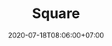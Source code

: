 ---
title     : "Square"
thumbnail : "square"
address   : "https://square.com"
sitemap   : false
date      : 2020-07-18T08:06:00+07:00
---